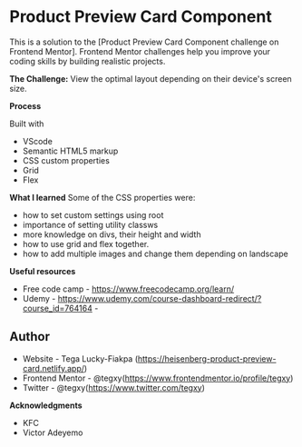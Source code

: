 # Product Preview Card Component

This is a solution to the [Product Preview Card Component challenge on Frontend Mentor]. Frontend Mentor challenges help you improve your coding skills by building realistic projects. 

**The Challenge:** View the optimal layout depending on their device's screen size.

**Process**

Built with

- VScode
- Semantic HTML5 markup
- CSS custom properties
- Grid
- Flex

**What I learned**
Some of the CSS properties were:
 
- how to set custom settings using root
- importance of setting utility classws
- more knowledge on divs, their height and width
- how to use grid and flex together.
- how to add multiple images and change them depending on landscape



**Useful resources**

- Free code camp - https://www.freecodecamp.org/learn/ 
- Udemy - https://www.udemy.com/course-dashboard-redirect/?course_id=764164 - 


## Author

- Website - Tega Lucky-Fiakpa (https://heisenberg-product-preview-card.netlify.app/)
- Frontend Mentor - @tegxy(https://www.frontendmentor.io/profile/tegxy)
- Twitter - @tegxy(https://www.twitter.com/tegxy)

**Acknowledgments**

- KFC
- Victor Adeyemo


